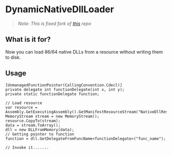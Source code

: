 # DynamicNativeDllLoader

> _Note: This is fixed fork of [this](https://github.com/schellingb/DLLFromMemory-net) repo_

## What is it for?

Now you can load 86/64 native DLLs from a resource without writing them to disk.

## Usage

```CSharp
[UnmanagedFunctionPointer(CallingConvention.Cdecl)]
private delegate int functionDelegate(int x, int y);
private static functionDelegate function;

// Load resource
var resource = Assembly.GetExecutingAssembly().GetManifestResourceStream("NativeDllRes");
MemoryStream stream = new MemoryStream();
resource.CopyTo(stream);
data = stream.ToArray();
dll = new DLLFromMemory(data);
// Getting pointer to function
function = dll.GetDelegateFromFuncName<functionDelegate>("func_name");

// Invoke it.......
```
